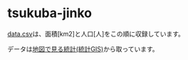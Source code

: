 # tsukuba-jinko
[data.csv](data.csv)は、面積[km2]と人口[人]をこの順に収録しています。

データは[地図で見る統計(統計GIS)](https://www.e-stat.go.jp/gis/statmap-search?page=1&type=2&aggregateUnitForBoundary=A&toukeiCode=00200521&toukeiYear=2015&serveyId=A002005212015&prefCode=08&coordsys=1&format=shape&datum=2000)から取っています。
